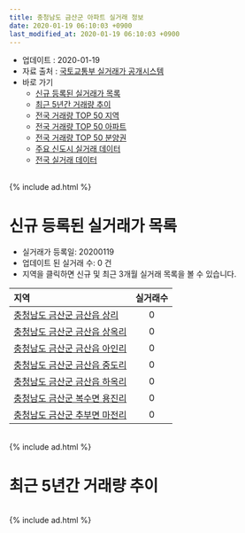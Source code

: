 ```yaml
---
title: 충청남도 금산군 아파트 실거래 정보
date: 2020-01-19 06:10:03 +0900
last_modified_at: 2020-01-19 06:10:03 +0900
---
```


* 업데이트 : 2020-01-19
* 자료 출처 : [국토교통부 실거래가 공개시스템](http://rt.molit.go.kr)
* 바로 가기
    * [신규 등록된 실거래가 목록](#신규-등록된-실거래가-목록)
    * [최근 5년간 거래량 추이](#최근-5년간-거래량-추이)
    * [전국 거래량 TOP 50 지역](https://apt-info.github.io/apt-trade-info/최근-3개월-전국에서-가장-거래가-많이-발생한-지역)
    * [전국 거래량 TOP 50 아파트](https://apt-info.github.io/apt-trade-info/최근-3개월-전국에서-가장-거래가-많이-발생한-아파트)
    * [전국 거래량 TOP 50 분양권](https://apt-info.github.io/apt-trade-info/최근-3개월-전국에서-가장-거래가-많이-발생한-분양권)
    * [주요 신도시 실거래 데이터](https://apt-info.github.io/apt-trade-info/주요-신도시)
    * [전국 실거래 데이터](https://apt-info.github.io/apt-trade-info/전국)

<br>
{% include ad.html %}
<br>

# 신규 등록된 실거래가 목록
* 실거래가 등록일: 20200119
* 업데이트 된 실거래 수: 0 건
* 지역을 클릭하면 신규 및 최근 3개월 실거래 목록을 볼 수 있습니다.


|지역|실거래수|
|:---|:---:|
|[충청남도 금산군 금산읍 상리](https://apt-info.github.io/apt-trade-info/충청남도-금산군-금산읍-상리)|0|
|[충청남도 금산군 금산읍 상옥리](https://apt-info.github.io/apt-trade-info/충청남도-금산군-금산읍-상옥리)|0|
|[충청남도 금산군 금산읍 아인리](https://apt-info.github.io/apt-trade-info/충청남도-금산군-금산읍-아인리)|0|
|[충청남도 금산군 금산읍 중도리](https://apt-info.github.io/apt-trade-info/충청남도-금산군-금산읍-중도리)|0|
|[충청남도 금산군 금산읍 하옥리](https://apt-info.github.io/apt-trade-info/충청남도-금산군-금산읍-하옥리)|0|
|[충청남도 금산군 복수면 용진리](https://apt-info.github.io/apt-trade-info/충청남도-금산군-복수면-용진리)|0|
|[충청남도 금산군 추부면 마전리](https://apt-info.github.io/apt-trade-info/충청남도-금산군-추부면-마전리)|0|


<br>
{% include ad.html %}
<br>

# 최근 5년간 거래량 추이


<div style="width:100%;">
    <canvas id="deal_progress" height="200"></canvas>
</div>

<script>
new Chart(document.getElementById("deal_progress"), {
    type: 'line',
    data: {
        labels: ['201501','201502','201503','201504','201505','201506','201507','201508','201509','201510','201511','201512','201601','201602','201603','201604','201605','201606','201607','201608','201609','201610','201611','201612','201701','201702','201703','201704','201705','201706','201707','201708','201709','201710','201711','201712','201801','201802','201803','201804','201805','201806','201807','201808','201809','201810','201811','201812','201901','201902','201903','201904','201905','201906','201907','201908','201909','201910','201911','201912','202001'],
        datasets: [{
            label: '매매',
            pointRadius: 1,
            data: [29, 12, 18, 12, 7, 34, 27, 44, 33, 37, 29, 26, 16, 34, 25, 15, 21, 23, 10, 16, 22, 40, 33, 8, 19, 20, 27, 15, 12, 17, 18, 17, 16, 18, 24, 18, 18, 16, 21, 22, 14, 22, 9, 27, 15, 20, 16, 31, 23, 13, 20, 13, 15, 16, 16, 16, 7, 31, 31, 19, 5],
            borderColor: "rgba(255, 201, 14, 1)",
            backgroundColor: "rgba(255, 201, 14, 0.5)",
            fill: false,
            lineTension: 0
        },{
            label: '전월세',
            pointRadius: 1,
            data: [12, 26, 21, 14, 30, 21, 15, 17, 13, 31, 26, 24, 28, 21, 18, 11, 12, 15, 18, 12, 11, 9, 6, 10, 5, 13, 17, 15, 30, 9, 16, 8, 11, 7, 11, 8, 11, 6, 16, 11, 10, 4, 13, 6, 11, 12, 4, 10, 9, 8, 11, 12, 39, 7, 8, 10, 8, 22, 14, 5, 4],
            borderColor: "rgba(0, 141, 185, 1)",
            backgroundColor: "rgba(0, 141, 185, 0.5)",
            fill: false,
            lineTension: 0
        }
        ]
    },
    options: {
        responsive: true,
        title: {
            display: false
        },
        tooltips: {
            mode: 'index',
            intersect: false
        },
        hover: {
            mode: 'nearest',
            intersect: true
        },
        scales: {
            xAxes: [{
                display: true,
                scaleLabel: {
                    display: true,
                    labelString: '년/월'
                }
            }],
            yAxes: [{
                display: true,
                ticks: {
                    suggestedMin: 0,
                },
                scaleLabel: {
                    display: true,
                    labelString: '실거래 수'
                }
            }]
        }
    }
});

</script>


<br>
{% include ad.html %}
<br>

